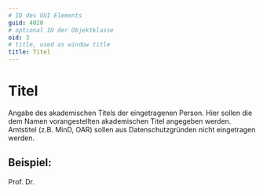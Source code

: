 ```yaml
---
# ID des GUI Elements
guid: 4020
# optional ID der Objektklasse
oid: 3
# title, used as window title
title: Titel
---
```


# Titel

Angabe des akademischen Titels der eingetragenen Person. Hier sollen die dem Namen vorangestellten akademischen Titel angegeben werden. Amtstitel (z.B. MinD, OAR) sollen aus Datenschutzgründen nicht eingetragen werden.

## Beispiel:

Prof. Dr.

